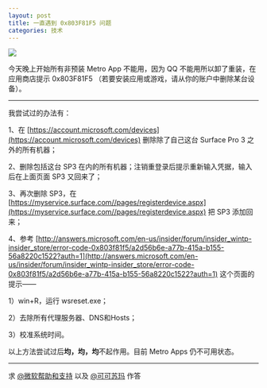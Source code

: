 ```yaml
---
layout: post
title: 一直遇到 0x803F81F5 问题
categories: 技术
---
```


![](https://ws1.sinaimg.cn/large/4b91f9d5gy1fvndy9rsz8j20tl0cdab2.jpg)

今天晚上开始所有非预装 Metro App 不能用，因为 QQ 不能用所以卸了重装，在应用商店提示 0x803F81F5 （若要安装应用或游戏，请从你的账户中删除某台设备）。

---

我尝试过的办法有：

1、在 [https://account.microsoft.com/devices](https://account.microsoft.com/devices) 删除除了自己这台 Surface Pro 3 之外的所有机器；

2、删除包括这台 SP3 在内的所有机器；注销重登录后提示重新输入凭据，输入后在上面页面 SP3 又回来了；

3、再次删除 SP3，在 [https://myservice.surface.com//pages/registerdevice.aspx](https://myservice.surface.com//pages/registerdevice.aspx) 把 SP3 添加回来；

4、参考 [http://answers.microsoft.com/en-us/insider/forum/insider_wintp-insider_store/error-code-0x803f81f5/a2d56b6e-a77b-415a-b155-56a8220c1522?auth=1](http://answers.microsoft.com/en-us/insider/forum/insider_wintp-insider_store/error-code-0x803f81f5/a2d56b6e-a77b-415a-b155-56a8220c1522?auth=1) 这个页面的提示——

1）win+R，运行 wsreset.exe；

2）去除所有代理服务器、DNS和Hosts；

3）校准系统时间。

以上方法尝试过后**均，均，均**不起作用。目前 Metro Apps 仍不可用状态。

---

求 [@微软帮助和支持](https://www.weibo.com/n/%E5%BE%AE%E8%BD%AF%E5%B8%AE%E5%8A%A9%E5%92%8C%E6%94%AF%E6%8C%81) 以及 [@可可苏玛](https://www.weibo.com/n/%E5%8F%AF%E5%8F%AF%E8%8B%8F%E7%8E%9B) 作答